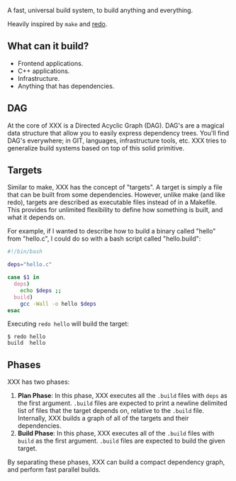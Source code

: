 A fast, universal build system, to build anything and everything.

Heavily inspired by `make` and [redo](https://github.com/apenwarr/redo).

## What can it build?

* Frontend applications.
* C++ applications.
* Infrastructure.
* Anything that has dependencies.

## DAG

At the core of XXX is a Directed Acyclic Graph (DAG). DAG's are a magical data structure that allow you to easily express dependency trees. You'll find DAG's everywhere; in GIT, languages, infrastructure tools, etc. XXX tries to generalize build systems based on top of this solid primitive.

## Targets

Similar to make, XXX has the concept of "targets". A target is simply a file that can be built from some dependencies. However, unlike make (and like redo), targets are described as executable files instead of in a Makefile. This provides for unlimited flexibility to define how something is built, and what it depends on.

For example, if I wanted to describe how to build a binary called "hello" from "hello.c", I could do so with a bash script called "hello.build":


```bash
#!/bin/bash

deps="hello.c"

case $1 in
  deps)
    echo $deps ;;
  build)
    gcc -Wall -o hello $deps
esac
```

Executing `redo hello` will build the target:

```$
$ redo hello
build  hello
```

## Phases

XXX has two phases:

1. **Plan Phase**: In this phase, XXX executes all the `.build` files with `deps` as the first argument. `.build` files are expected to print a newline delimited list of files that the target depends on, relative to the `.build` file. Internally, XXX builds a graph of all of the targets and their dependencies.
2. **Build Phase**: In this phase, XXX executes all of the `.build` files with `build` as the first argument. `.build` files are expected to build the given target.

By separating these phases, XXX can build a compact dependency graph, and perform fast parallel builds.
